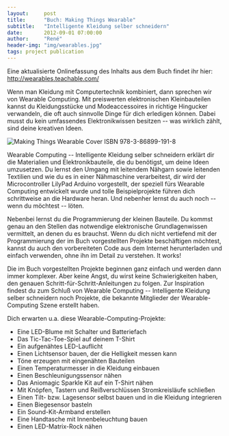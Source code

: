 ```yaml
---
layout:     post
title:      "Buch: Making Things Wearable"
subtitle:   "Intelligente Kleidung selber schneidern"
date:       2012-09-01 07:00:00
author:     "René"
header-img: "img/wearables.jpg"
tags: project publication
---
```

Eine aktualisierte Onlinefassung des Inhalts aus dem Buch findet ihr hier: http://wearables.teachable.com/

Wenn man Kleidung mit Computertechnik kombiniert, dann sprechen wir von Wearable Computing. Mit preiswerten elektronischen Kleinbauteilen kannst du Kleidungsstücke und Modeaccessoires in richtige Hingucker verwandeln, die oft auch sinnvolle Dinge für dich erledigen können. Dabei musst du kein umfassendes Elektronikwissen besitzen -- was wirklich zählt, sind deine kreativen Ideen.

<img src="{{ site.baseurl }}/img/MakingThingsWearableCover.jpg" alt="Making Things Wearable Cover">
<span class="caption text-muted">ISBN 978-3-86899-191-8</span>

Wearable Computing -- Intelligente Kleidung selber schneidern erklärt dir die Materialien und Elektronikbauteile, die du benötigst, um deine Ideen umzusetzen. Du lernst den Umgang mit leitendem Nähgarn sowie leitenden Textilien und wie du es in einer Nähmaschine verarbeitest, dir wird der Microcontroller LilyPad Arduino vorgestellt, der speziell fürs Wearable Computing entwickelt wurde und tolle Beispielprojekte führen dich schrittweise an die Hardware heran. Und nebenher lernst du auch noch -- wenn du möchtest -- löten.

Nebenbei lernst du die Programmierung der kleinen Bauteile. Du kommst genau an den Stellen das notwendige elektronische Grundlagenwissen vermittelt, an denen du es brauchst. Wenn du dich nicht vertiefend mit der Programmierung der im Buch vorgestellten Projekte beschäftigen möchtest, kannst du auch den vorbereiteten Code aus dem Internet herunterladen und einfach verwenden, ohne ihn im Detail zu verstehen. It works!

Die im Buch vorgestellten Projekte beginnen ganz einfach und werden dann immer komplexer. Aber keine Angst, du wirst keine Schwierigkeiten haben, den genauen Schritt-für-Schritt-Anleitungen zu folgen. Zur Inspiration findest du zum Schluß von Wearable Computing -- Intelligente Kleidung selber schneidern noch Projekte, die bekannte Mitglieder der Wearable-Computing Szene erstellt
haben.

Dich erwarten u.a. diese Wearable-Computing-Projekte:

* Eine LED-Blume mit Schalter und Batteriefach
* Das Tic-Tac-Toe-Spiel auf deinem T-Shirt
* Ein aufgenähtes LED-Lauflicht
* Einen Lichtsensor bauen, der die Helligkeit messen kann
* Töne erzeugen mit eingenähten Bauteilen
* Einen Temperaturmesser in die Kleidung einbauen
* Einen Beschleunigungssensor nähen
* Das Aniomagic Sparkle Kit auf ein T-Shirt nähen
* Mit Knöpfen, Tastern und Reißverschlüssen Stromkreisläufe schließen
* Einen Tilt- bzw. Lagesensor selbst bauen und in die Kleidung integrieren
* Einen Biegesensor basteln
* Ein Sound-Kit-Armband erstellen
* Eine Handtasche mit Innenbeleuchtung bauen
* Einen LED-Matrix-Rock nähen
